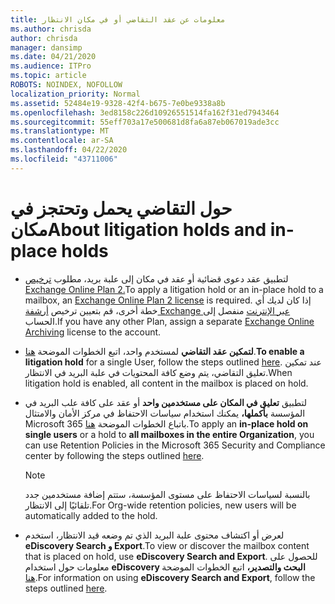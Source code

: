 ```yaml
---
title: معلومات عن عقد التقاضي أو في مكان الانتظار
ms.author: chrisda
author: chrisda
manager: dansimp
ms.date: 04/21/2020
ms.audience: ITPro
ms.topic: article
ROBOTS: NOINDEX, NOFOLLOW
localization_priority: Normal
ms.assetid: 52484e19-9328-42f4-b675-7e0be9338a8b
ms.openlocfilehash: 3ed8158c226d10926551514fa162f31ed7943464
ms.sourcegitcommit: 55eff703a17e500681d8fa6a87eb067019ade3cc
ms.translationtype: MT
ms.contentlocale: ar-SA
ms.lasthandoff: 04/22/2020
ms.locfileid: "43711006"
---
```

# <a name="about-litigation-holds-and-in-place-holds"></a><span data-ttu-id="bdb5d-102">حول التقاضي يحمل وتحتجز في مكان</span><span class="sxs-lookup"><span data-stu-id="bdb5d-102">About litigation holds and in-place holds</span></span>

- <span data-ttu-id="bdb5d-103">لتطبيق عقد دعوى قضائية أو عقد في مكان إلى علبة بريد، مطلوب [ترخيص Exchange Online Plan 2.](https://docs.microsoft.com/office365/servicedescriptions/office-365-platform-service-description/office-365-plan-options)</span><span class="sxs-lookup"><span data-stu-id="bdb5d-103">To apply a litigation hold or an in-place hold to a mailbox, an [Exchange Online Plan 2 license](https://docs.microsoft.com/office365/servicedescriptions/office-365-platform-service-description/office-365-plan-options) is required.</span></span> <span data-ttu-id="bdb5d-104">إذا كان لديك أي خطة أخرى، قم بتعيين ترخيص [أرشفة Exchange عبر الإنترنت](https://docs.microsoft.com/office365/servicedescriptions/exchange-online-archiving-service-description/exchange-online-archiving-service-description) منفصل إلى الحساب.</span><span class="sxs-lookup"><span data-stu-id="bdb5d-104">If you have any other Plan, assign a separate [Exchange Online Archiving](https://docs.microsoft.com/office365/servicedescriptions/exchange-online-archiving-service-description/exchange-online-archiving-service-description) license to the account.</span></span> 
    
- <span data-ttu-id="bdb5d-105">**لتمكين عقد التقاضي** لمستخدم واحد، اتبع الخطوات الموضحة [هنا](https://docs.microsoft.com/office365/SecurityCompliance/place-a-mailbox-on-litigation-hold).</span><span class="sxs-lookup"><span data-stu-id="bdb5d-105">**To enable a litigation hold** for a single User, follow the steps outlined [here](https://docs.microsoft.com/office365/SecurityCompliance/place-a-mailbox-on-litigation-hold).</span></span> <span data-ttu-id="bdb5d-106">عند تمكين تعليق التقاضي، يتم وضع كافة المحتويات في علبة البريد في الانتظار.</span><span class="sxs-lookup"><span data-stu-id="bdb5d-106">When litigation hold is enabled, all content in the mailbox is placed on hold.</span></span>
    
- <span data-ttu-id="bdb5d-107">لتطبيق **تعليق في المكان على مستخدمين واحد** أو عقد على كافة علب البريد في المؤسسة **بأكملها،** يمكنك استخدام سياسات الاحتفاظ في مركز الأمان والامتثال Microsoft 365 باتباع الخطوات الموضحة [هنا](https://docs.microsoft.com/Office365/securitycompliance/retention-policies ).</span><span class="sxs-lookup"><span data-stu-id="bdb5d-107">To apply an **in-place hold on single users** or a hold to **all mailboxes in the entire Organization**, you can use Retention Policies in the Microsoft 365 Security and Compliance center by following the steps outlined [here](https://docs.microsoft.com/Office365/securitycompliance/retention-policies ).</span></span>
    
    > [!NOTE]
    > <span data-ttu-id="bdb5d-108">بالنسبة لسياسات الاحتفاظ على مستوى المؤسسة، ستتم إضافة مستخدمين جدد تلقائيًا إلى الانتظار.</span><span class="sxs-lookup"><span data-stu-id="bdb5d-108">For Org-wide retention policies, new users will be automatically added to the hold.</span></span> 
  
- <span data-ttu-id="bdb5d-109">لعرض أو اكتشاف محتوى علبة البريد الذي تم وضعه قيد الانتظار، استخدم **eDiscovery Search و Export**.</span><span class="sxs-lookup"><span data-stu-id="bdb5d-109">To view or discover the mailbox content that is placed on hold, use **eDiscovery Search and Export**.</span></span> <span data-ttu-id="bdb5d-110">للحصول على معلومات حول استخدام **eDiscovery البحث والتصدير،** اتبع الخطوات الموضحة [هنا](https://docs.microsoft.com/office365/securitycompliance/export-search-results).</span><span class="sxs-lookup"><span data-stu-id="bdb5d-110">For information on using **eDiscovery Search and Export**, follow the steps outlined [here](https://docs.microsoft.com/office365/securitycompliance/export-search-results).</span></span>
    

